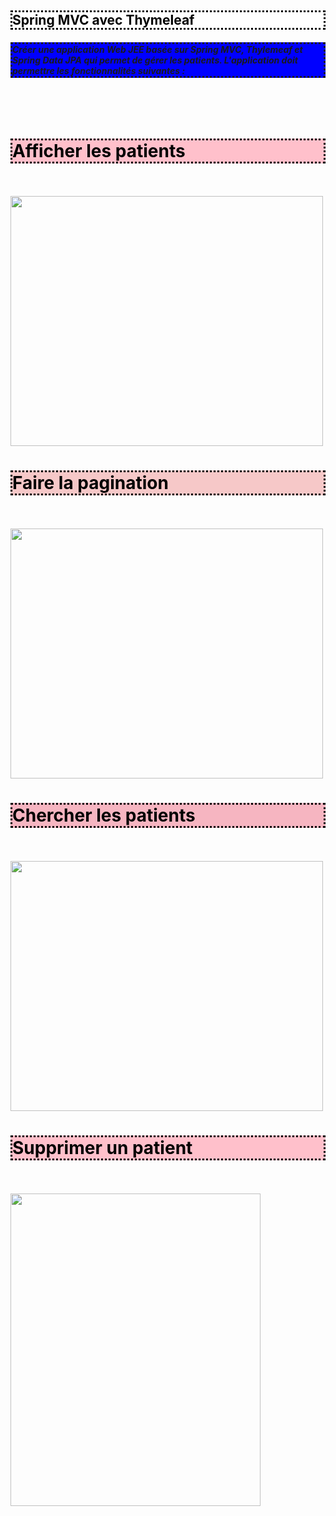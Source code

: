 
<h2 style="border-style: dotted;background-color: white;color:black">Spring MVC avec Thymeleaf</h2>
<h5 style="border-style: dotted;background-color: blue;color:withe" >Créer une application Web JEE basée sur Spring MVC, Thylemeaf et Spring Data JPA qui permet de gérer les patients. L'application doit permettre les fonctionnalités suivantes :
</h5>
<br><br><h1 style="border-style: dotted;background-color: pink;color:black" >Afficher les patients</h2><br><br>
<img height="400" width="500" src="C:\Users\blackdot\Desktop\Filali-spring-Anas\java-spring-portfolio\patient-mvc\images\indexSearch.png" /><br>
<h1 style="border-style: dotted;background-color: #f6c8c8;color:black" >Faire la pagination</h2><br><br>
<img height="400" width="500" src="C:\Users\blackdot\Desktop\Filali-spring-Anas\java-spring-portfolio\patient-mvc\images\index.png" /><br>

<h1 style="border-style: dotted;background-color: #f6b5c1;color:black" >Chercher les patients</h2><br><br>
<img height="400" width="500" src="C:\Users\blackdot\Desktop\Filali-spring-Anas\java-spring-portfolio\patient-mvc\images\SearcPatient.PNG" /><br>

<h1 style="border-style: dotted;background-color: pink;color:black" >Supprimer un patient</h2><br><br>
<img height="500" width="400" src="C:\Users\blackdot\Desktop\Filali-spring-Anas\java-spring-portfolio\patient-mvc\images\delete.PNG" /><br>

